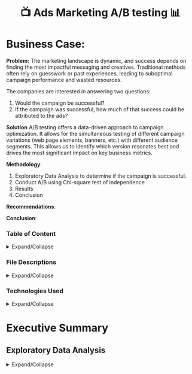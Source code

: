 # <p align="center"> :tv: Ads Marketing A/B testing :bar_chart:
  
# Business Case:
**Problem:** The marketing landscape is dynamic, and success depends on finding the most impactful messaging and creatives. Traditional methods often rely on guesswork or past experiences, leading to suboptimal campaign performance and wasted resources. 

The companies are interested in answering two questions:
1. Would the campaign be successful?
2. If the campaign was successful, how much of that success could be attributed to the ads?

**Solution**
A/B testing offers a data-driven approach to campaign optimization. It allows for the simultaneous testing of different campaign variations (web page elements, banners, etc.) with different audience segments. This allows us to identify which version resonates best and drives the most significant impact on key business metrics.

**Methodology**:

1. Exploratory Data Analysis to determine if the campaign is successful.
2. Conduct A/B using Chi-square test of independence
3. Results
4. Conclusion 

**Recommendations**: 


**Conclusion**: 

### Table of Content
<details><summary>Expand/Collapse</summary>

1. [File Descriptions](#file-descriptions)
2. [Technologies Used](#technologies-used)
3. [Executive Summary](#executive-summary)
    1. [Exploratory Data Analysis](#exploratory-data-analysis)
       - [Data Cleaning](#data-cleaning)
       - [Variable Analysis and Visualization](#variable-analysis-and-visualization)
    2. [AB Testing](#ab-testing)
    3. [Results](#results)
    4. [Reccomendations](#recommendations)
    5. 
   
</details>

### File Descriptions

<details><summary>Expand/Collapse</summary>
  
  - [data](https://github.com/aprilhong/ads_abtest/tree/main/data) : folder containing all data files
  - **marketing_AB.csv**: raw dataset from [Kaggle](https://www.kaggle.com/datasets/faviovaz/marketing-ab-testing)
  - [ads.ipynb](https://github.com/aprilhong/ads_abtest/blob/main/ads.ipynb) - notebook will eda and ab test analysis
  - [plots.py](https://github.com/aprilhong/ads_abtest/blob/main/plots.py) - module for various plots
</details>

### Technologies Used

<details> <Summary>Expand/Collapse</summary>
  
- Python
- Pandas
- Numpy
- Matplotlib
- Seaborn
- Scikit-Learn
</details>

# Executive Summary


## Exploratory Data Analysis
<details><summary>Expand/Collapse</summary>
The dataset and business case is from [Kaggle](https://www.kaggle.com/datasets/faviovaz/marketing-ab-testing). The majority of the people will be exposed to ads (the experimental group). And a small portion of people (the control group) would instead see a Public Service Announcement (PSA) (or nothing) in the exact size and place the ad would normally be.
  
and stores information for 10,000 bank customers, with each customer represented by a row and 14 features in separate columns. This totals 140,000 data points.


![image](https://github.com/aprilhong/bankchurn/assets/78663820/b14a1a4b-c1d3-481c-b642-8d083ed23abe)


### Descriptive Statistics


### Data Cleaning


### Variable Analysis and Visualization

#### `Exited`


#### `Age`

<img src="https://github.com/aprilhong/bankchurn/assets/78663820/d693e2bd-97e4-4650-8ead-9b163d6581d3" width="400" >


<img src="https://github.com/aprilhong/bankchurn/assets/78663820/139d66ca-a226-465a-845a-5607f6aa95ee" width="500" >


#### `Balance`


#### `Active Members`


#### `Number Of Products`


#### `Geography`

#### Recommendations


### Future Improvements


</details>


